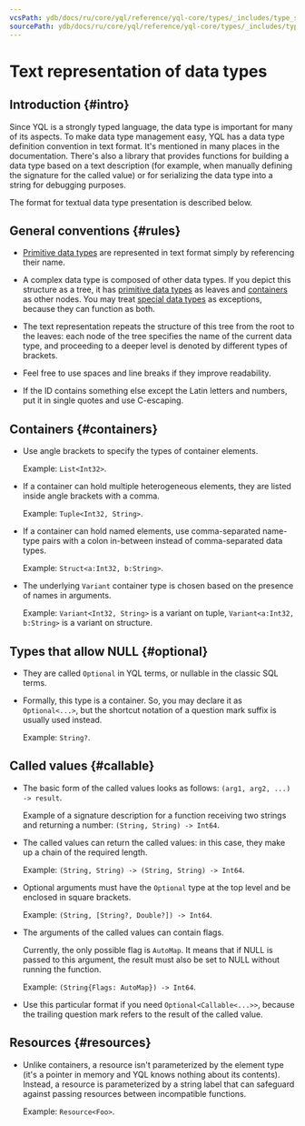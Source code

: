 ```yaml
---
vcsPath: ydb/docs/ru/core/yql/reference/yql-core/types/_includes/type_string.md
sourcePath: ydb/docs/ru/core/yql/reference/yql-core/types/_includes/type_string.md
---
```

# Text representation of data types

## Introduction {#intro}

Since YQL is a strongly typed language, the data type is important for many of its aspects. To make data type management easy, YQL has a data type definition convention in text format. It's mentioned in many places in the documentation. There's also a library that provides functions for building a data type based on a text description (for example, when manually defining the signature for the called value) or for serializing the data type into a string for debugging purposes.

<!--Functions for working with data types [are described in the article](../../builtins/types.md).-->
The format for textual data type presentation is described below.

## General conventions {#rules}

* [Primitive data types](../primitive.md) are represented in text format simply by referencing their name.

* A complex data type is composed of other data types. If you depict this structure as a tree, it has [primitive data types](../primitive.md) as leaves and [containers](../containers.md) as other nodes. You may treat [special data types](../special.md) as exceptions, because they can function as both.

* The text representation repeats the structure of this tree from the root to the leaves: each node of the tree specifies the name of the current data type, and proceeding to a deeper level is denoted by different types of brackets.

* Feel free to use spaces and line breaks if they improve readability.

* If the ID contains something else except the Latin letters and numbers, put it in single quotes and use C-escaping.

## Containers {#containers}

* Use angle brackets to specify the types of container elements.

   Example: `List<Int32>`.

* If a container can hold multiple heterogeneous elements, they are listed inside angle brackets with a comma.

   Example: `Tuple<Int32, String>`.

* If a container can hold named elements, use comma-separated name-type pairs with a colon in-between instead of comma-separated data types.

   Example: `Struct<a:Int32, b:String>`.

* The underlying `Variant` container type is chosen based on the presence of names in arguments.

   Example: `Variant<Int32, String>` is a variant on tuple, `Variant<a:Int32, b:String>` is a variant on structure.

## Types that allow NULL {#optional}

* They are called `Optional` in YQL terms, or nullable in the classic SQL terms.

* Formally, this type is a container. So, you may declare it as `Optional<...>`, but the shortcut notation of a question mark suffix is usually used instead.

   Example: `String?`.

## Called values {#callable}

* The basic form of the called values looks as follows: `(arg1, arg2, ...) -> result`.

   Example of a signature description for a function receiving two strings and returning a number: `(String, String) -> Int64`.

* The called values can return the called values: in this case, they make up a chain of the required length.

   Example: `(String, String) -> (String, String) -> Int64`.

* Optional arguments must have the `Optional` type at the top level and be enclosed in square brackets.

   Example: `(String, [String?, Double?]) -> Int64`.

* The arguments of the called values can contain flags.

   Currently, the only possible flag is `AutoMap`. It means that if NULL is passed to this argument, the result must also be set to NULL without running the function.

   Example: `(String{Flags: AutoMap}) -> Int64`.

* Use this particular format if you need `Optional<Callable<...>>`, because the trailing question mark refers to the result of the called value.

## Resources {#resources}

* Unlike containers, a resource isn't parameterized by the element type (it's a pointer in memory and YQL knows nothing about its contents). Instead, a resource is parameterized by a string label that can safeguard against passing resources between incompatible functions.

   Example: `Resource<Foo>`.
